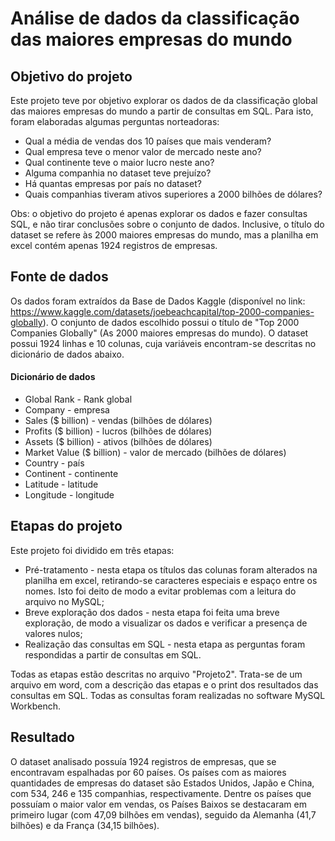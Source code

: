 # Análise de dados da classificação das maiores empresas do mundo

## Objetivo do projeto

Este projeto teve por objetivo explorar os dados de da classificação global das maiores empresas do mundo a partir de consultas em SQL. Para isto, foram elaboradas algumas perguntas norteadoras:

* Qual a média de vendas dos 10 países que mais venderam?
* Qual empresa teve o menor valor de mercado neste ano? 
* Qual continente teve o maior lucro neste ano?
* Alguma companhia no dataset teve prejuízo?
* Há quantas empresas por país no dataset?
* Quais companhias tiveram ativos superiores a 2000 bilhões de dólares?

Obs: o objetivo do projeto é apenas explorar os dados e fazer consultas SQL, e não tirar conclusões sobre o conjunto de dados. Inclusive, o título do dataset se refere às 2000 maiores empresas do mundo, mas a planilha em excel contém apenas 1924 registros de empresas. 

## Fonte de dados

Os dados foram extraídos da Base de Dados Kaggle (disponível no link: https://www.kaggle.com/datasets/joebeachcapital/top-2000-companies-globally). O conjunto de dados escolhido possui o título de "Top 2000 Companies Globally" (As 2000 maiores empresas do mundo). O dataset possui 1924 linhas e 10 colunas, cuja variáveis encontram-se descritas no dicionário de dados abaixo.

#### Dicionário de dados

* Global Rank - Rank global
* Company - empresa
* Sales ($ billion) - vendas (bilhões de dólares)
* Profits ($ billion) - lucros  (bilhões de dólares)
* Assets ($ billion) - ativos (bilhões de dólares)
* Market Value ($ billion) - valor de mercado (bilhões de dólares)
* Country - país
* Continent - continente
* Latitude -  latitude
* Longitude - longitude

## Etapas do projeto

Este projeto foi dividido em três etapas:

* Pré-tratamento - nesta etapa os títulos das colunas foram alterados na planilha em excel, retirando-se caracteres especiais e espaço entre os nomes. Isto foi deito de modo a evitar problemas com a leitura do arquivo no MySQL;
* Breve exploração dos dados - nesta etapa foi feita uma breve exploração, de modo a visualizar os dados e verificar a presença de valores nulos;
* Realização das consultas em SQL - nesta etapa as perguntas foram respondidas a partir de consultas em SQL.

Todas as etapas estão descritas no arquivo "Projeto2". Trata-se de um arquivo em word, com a descrição das etapas e o print dos resultados das consultas em SQL. Todas as consultas foram realizadas no software MySQL Workbench.

## Resultado

O dataset analisado possuía 1924 registros de empresas, que se encontravam espalhadas por 60 países. Os países com as maiores quantidades de empresas do dataset são Estados Unidos, Japão e China, com 534, 246 e 135 companhias, respectivamente. Dentre os países que possuíam o maior valor em vendas, os Países Baixos se destacaram em primeiro lugar (com 47,09 bilhões em vendas), seguido da Alemanha (41,7 bilhões) e da França (34,15 bilhões).



